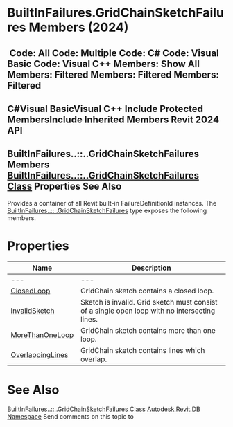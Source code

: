 # BuiltInFailures.GridChainSketchFailures Members (2024)

﻿
 Code: All Code: Multiple Code: C# Code: Visual Basic Code: Visual C++  Members: Show All Members: Filtered Members: Filtered Members: Filtered   
---  
C#Visual BasicVisual C++
Include Protected MembersInclude Inherited Members
Revit 2024 API  
---  
BuiltInFailures..::..GridChainSketchFailures Members  
[BuiltInFailures..::..GridChainSketchFailures Class](8840595e-9443-cb55-bfab-882395cb6aa8.md "BuiltInFailures.GridChainSketchFailures Class") Properties See Also  
---  
Provides a container of all Revit built-in FailureDefinitionId instances.
The [BuiltInFailures..::..GridChainSketchFailures](8840595e-9443-cb55-bfab-882395cb6aa8.md "BuiltInFailures.GridChainSketchFailures Class") type exposes the following members.
# Properties
| Name | Description |
| --- | --- |
| --- | --- | --- |
| [ClosedLoop](cf40396b-5555-36af-50b7-0897dc8e4a44.md "ClosedLoop Property") | GridChain sketch contains a closed loop. |
| [InvalidSketch](4b0f6cbd-0873-8772-2104-610aae2e9770.md "InvalidSketch Property") | Sketch is invalid. Grid sketch must consist of a single open loop with no intersecting lines. |
| [MoreThanOneLoop](c0f972f3-26db-e989-a03d-475ed445f74a.md "MoreThanOneLoop Property") | GridChain sketch contains more than one loop. |
| [OverlappingLines](81d30263-8278-d43f-3b1c-d75e4d226648.md "OverlappingLines Property") | GridChain sketch contains lines which overlap. |

# See Also
[BuiltInFailures..::..GridChainSketchFailures Class](8840595e-9443-cb55-bfab-882395cb6aa8.md "BuiltInFailures.GridChainSketchFailures Class")
[Autodesk.Revit.DB Namespace](87546ba7-461b-c646-cbb1-2cb8f5bff8b2.md "Autodesk.Revit.DB Namespace")
Send comments on this topic to 
